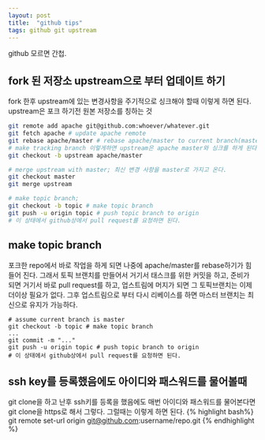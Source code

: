 ```yaml
---
layout: post
title:  "github tips"
tags: github git upstream
---
```


github 모르면 간첩.

## fork 된 저장소 upstream으로 부터 업데이트 하기

fork 한후 upstream에 있는 변경사항을 주기적으로 싱크해야 할때 이렇게 하면 된다.
upstream은 포크 하기전 원본 저장소를 칭하는 것

```bash
git remote add apache git@github.com:whoever/whatever.git
git fetch apache # update apache remote
git rebase apache/master # rebase apache/master to current branch(master)
# make tracking branch 이렇게하면 upstream은 apache master와 싱크를 하게 된다.
git checkout -b upstream apache/master

# merge upstream with master; 최신 변경 사항을 master로 가지고 온다.
git checkout master
git merge upstream

# make topic branch;
git checkout -b topic # make topic branch
git push -u origin topic # push topic branch to origin
# 이 상태에서 github상에서 pull request를 요청하면 된다. 
```

## make topic branch

포크한 repo에서 바로 작업을 하게 되면 나중에 apache/master를 rebase하기가 힘들어 진다. 그래서 토픽 브랜치를 만들어서 거기서 태스크를 위한 커밋을 하고, 준비가 되면 거기서 바로 pull request를 하고, 업스트림에 머지가 되면 그 토픽브랜치는 이제 더이상 필요가 없다. 그후 업스트림으로 부터 다시 리베이스를 하면 마스터 브랜치는 최신으로 유지가 가능하다. 

```
# assume current branch is master
git checkout -b topic # make topic branch
...
git commit -m "..." 
git push -u origin topic # push topic branch to origin
# 이 상태에서 github상에서 pull request를 요청하면 된다. 
```

## ssh key를 등록했음에도 아이디와 패스워드를 물어볼때
git clone을 하고 난후 ssh키를 등록을 했음에도 매번 아이디와 패스워드를 물어본다면 git clone을 https로 해서 그렇다. 그럴때는 이렇게 하면 된다.
{% highlight bash%}
git remote set-url origin git@github.com:username/repo.git
{% endhighlight %}



